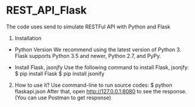 # REST_API_Flask
The code uses send to simulate RESTFul API with Python and Flask

1. Installation

+ Python Version
We recommend using the latest version of Python 3. Flask supports Python 3.5 and newer, Python 2.7, and PyPy.

+ Install Flask, jsonjfy
Use the following command to install Flask, jsonjfy:
$ pip install Flask
$ pip install jsonify

2. How to use it?
Use command-line to run source codes:
$ python flaskapi.json 
After that, open http://127.0.0.1:8080 to see the response.
(You can use Postman to get response)







